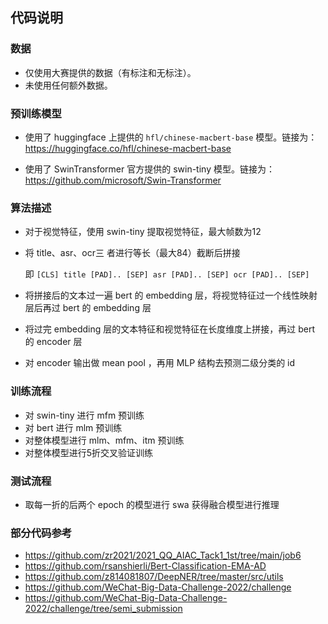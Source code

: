 ## 代码说明

### 数据

* 仅使用大赛提供的数据（有标注和无标注）。
* 未使用任何额外数据。

### 预训练模型

* 使用了 huggingface 上提供的 `hfl/chinese-macbert-base` 模型。链接为： https://huggingface.co/hfl/chinese-macbert-base

* 使用了 SwinTransformer 官方提供的 swin-tiny 模型。链接为：https://github.com/microsoft/Swin-Transformer

### 算法描述

* 对于视觉特征，使用 swin-tiny 提取视觉特征，最大帧数为12

* 将 title、asr、ocr三 者进行等长（最大84）截断后拼接

  即 `[CLS] title [PAD].. [SEP] asr [PAD].. [SEP] ocr [PAD].. [SEP] `

* 将拼接后的文本过一遍 bert 的 embedding 层，将视觉特征过一个线性映射层后再过 bert 的 embedding 层

* 将过完 embedding 层的文本特征和视觉特征在长度维度上拼接，再过 bert 的 encoder 层

* 对 encoder 输出做 mean pool ，再用 MLP 结构去预测二级分类的 id


### 训练流程

* 对 swin-tiny 进行 mfm 预训练
* 对 bert 进行 mlm 预训练
* 对整体模型进行 mlm、mfm、itm 预训练
* 对整体模型进行5折交叉验证训练

### 测试流程

* 取每一折的后两个 epoch 的模型进行 swa 获得融合模型进行推理

### 部分代码参考

* https://github.com/zr2021/2021_QQ_AIAC_Tack1_1st/tree/main/job6
* https://github.com/rsanshierli/Bert-Classification-EMA-AD
* https://github.com/z814081807/DeepNER/tree/master/src/utils
* https://github.com/WeChat-Big-Data-Challenge-2022/challenge
* https://github.com/WeChat-Big-Data-Challenge-2022/challenge/tree/semi_submission